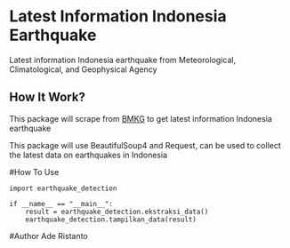 # Latest Information Indonesia Earthquake
Latest information Indonesia earthquake from Meteorological, Climatological, and Geophysical Agency

## How It Work?
This package will scrape from [BMKG](https://bmkg.go.id) to get latest information Indonesia earthquake

This package will use BeautifulSoup4 and Request, can be used to collect the latest data on earthquakes in Indonesia

#How To Use
````
import earthquake_detection

if __name__ == "__main__":
    result = earthquake_detection.ekstraksi_data()
    earthquake_detection.tampilkan_data(result)
````

#Author
Ade Ristanto